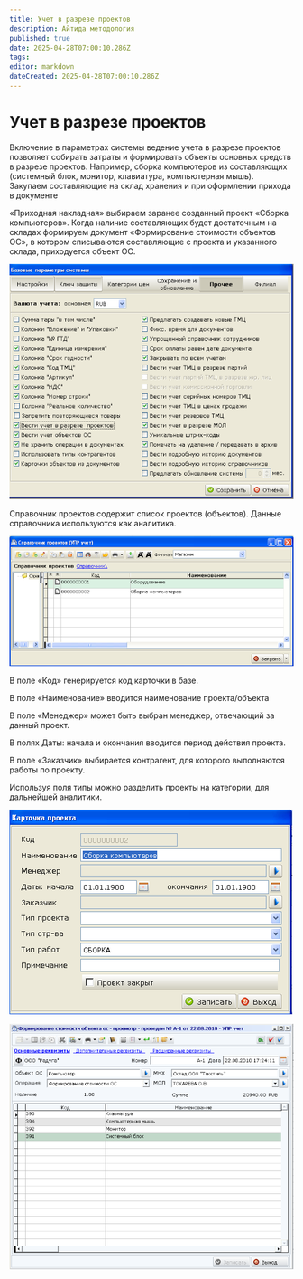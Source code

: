 ```yaml
---
title: Учет в разрезе проектов
description: Айтида методология
published: true
date: 2025-04-28T07:00:10.286Z
tags: 
editor: markdown
dateCreated: 2025-04-28T07:00:10.286Z
---
```


# Учет в разрезе проектов

Включение в параметрах системы ведение учета в разрезе проектов позволяет собирать затраты и формировать объекты основных средств в разрезе проектов. Например, сборка компьютеров из составляющих (системный блок, монитор, клавиатура, компьютерная мышь). Закупаем составляющие на склад хранения и при оформлении прихода в документе

«Приходная накладная» выбираем заранее созданный проект «Сборка компьютеров». Когда наличие составляющих будет достаточным на складах формируем документ «Формирование стоимости объектов ОС», в котором списываются составляющие с проекта и указанного склада, приходуется объект ОС.

![Изображение выглядит как текст Автоматически созданное описание](/images/metodology/project/f7db5e27ad6f85f91d494871902c6c3c.png)

Справочник проектов содержит список проектов (объектов). Данные справочника используются как аналитика.

![Изображение выглядит как текст Автоматически созданное описание](/images/metodology/project/28b3dce675b359d1970b5e501039e5f5.png)

В поле «Код» генерируется код карточки в базе.

В поле «Наименование» вводится наименование проекта/объекта

В поле «Менеджер» может быть выбран менеджер, отвечающий за данный проект.

В полях Даты: начала и окончания вводится период действия проекта.

В поле «Заказчик» выбирается контрагент, для которого выполняются работы по проекту.

Используя поля типы можно разделить проекты на категории, для дальнейшей аналитики.

![Изображение выглядит как текст Автоматически созданное описание](/images/metodology/project/fb76f83bcdf36a0874b5bfda8ae400b8.png)

![](/images/metodology/project/61659066a6c55edc32a64eef7e3947b3.png)
